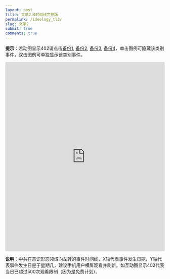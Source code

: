 ```yaml
---
layout: post
title: 文革2.0时间线完整版
permalink: /ideology_tl3/
slug: 文革2
submit: true
comments: true
---
```


**提示**：若动图显示402请点击[备份1](/ideology_tl1), [备份2](/ideology_tl2), [备份3](/ideology_tl3), [备份4](/ideology_tl4)，单击图例可隐藏该类别事件，双击图例可单独显示该类别事件。

<!-- Start of iframe Code -->
<iframe width="100%" height="600" frameborder="0" scrolling="no" src="https://plot.ly/~chinatimeline/0.embed"></iframe>

<!-- End of iframe Code -->
**说明**：中共在意识形态领域向左转的事件时间线，X轴代表事件发生日期，Y轴代表事件发生日是于星期几，建议手机用户横屏观看并刷新。如互动图显示402代表当日已超过500次观看限制（因为是免费计划）。
